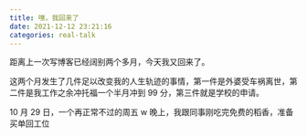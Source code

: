 ```yaml
---
title: 嘿，我回来了
date: 2021-12-12 23:21:16
categories: real-talk
---
```


距离上一次写博客已经阔别两个多月，今天我又回来了。

这两个月发生了几件足以改变我的人生轨迹的事情，第一件是外婆受车祸离世，第二件是我工作之余冲托福一个半月冲到 99 分，第三件就是学校的申请。

10 月 29 日，一个再正常不过的周五 w 晚上，我跟同事刚吃完免费的稻香，准备买单回工位
